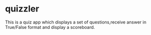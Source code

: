 # quizzler

This is a quiz app which displays a set of questions,receive answer in True/False format and display a scoreboard.